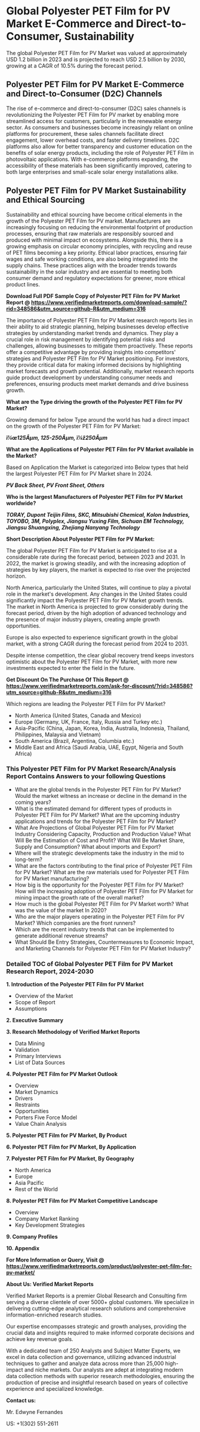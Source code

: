 <h1>Global Polyester PET Film for PV Market E-Commerce and Direct-to-Consumer, Sustainability</h1><p class=""><p>The global Polyester PET Film for PV Market was valued at approximately USD 1.2 billion in 2023 and is projected to reach USD 2.5 billion by 2030, growing at a CAGR of 10.5% during the forecast period.</p><h2>Polyester PET Film for PV Market E-Commerce and Direct-to-Consumer (D2C) Channels</h2><p>The rise of e-commerce and direct-to-consumer (D2C) sales channels is revolutionizing the Polyester PET Film for PV market by enabling more streamlined access for customers, particularly in the renewable energy sector. As consumers and businesses become increasingly reliant on online platforms for procurement, these sales channels facilitate direct engagement, lower overhead costs, and faster delivery timelines. D2C platforms also allow for better transparency and customer education on the benefits of solar energy products, including the role of Polyester PET Film in photovoltaic applications. With e-commerce platforms expanding, the accessibility of these materials has been significantly improved, catering to both large enterprises and small-scale solar energy installations alike.</p><h2>Polyester PET Film for PV Market Sustainability and Ethical Sourcing</h2><p>Sustainability and ethical sourcing have become critical elements in the growth of the Polyester PET Film for PV market. Manufacturers are increasingly focusing on reducing the environmental footprint of production processes, ensuring that raw materials are responsibly sourced and produced with minimal impact on ecosystems. Alongside this, there is a growing emphasis on circular economy principles, with recycling and reuse of PET films becoming a key priority. Ethical labor practices, ensuring fair wages and safe working conditions, are also being integrated into the supply chains. These practices align with the broader trends towards sustainability in the solar industry and are essential to meeting both consumer demand and regulatory expectations for greener, more ethical product lines.</p></p><p class=""><strong>Download Full PDF Sample Copy of Polyester PET Film for PV Market Report @ <a href="https://www.verifiedmarketreports.com/download-sample/?rid=348586&utm_source=github-R&utm_medium=316" target="_blank">https://www.verifiedmarketreports.com/download-sample/?rid=348586&utm_source=github-R&utm_medium=316</a></strong></p><p>The importance of&nbsp;Polyester PET Film for PV Market research reports lies in their ability to aid strategic planning, helping businesses develop effective strategies by understanding market trends and dynamics. They play a crucial role in risk management by identifying potential risks and challenges, allowing businesses to mitigate them proactively. These reports offer a competitive advantage by providing insights into competitors' strategies and Polyester PET Film for PV Market positioning. For investors, they provide critical data for making informed decisions by highlighting market forecasts and growth potential. Additionally, market research reports guide product development by understanding consumer needs and preferences, ensuring products meet market demands and drive business growth.</p><p><strong>What are the&nbsp;Type driving the growth of the Polyester PET Film for PV Market?</strong></p><p id="" class="">Growing demand for below Type around the world has had a direct impact on the growth of the Polyester PET Film for PV Market:</p><p class=""><em><strong>ï¼œ125Âµm, 125-250Âµm, ï¼ž250Âµm</strong></em></p><p class=""><strong>What are the&nbsp;Applications&nbsp;of Polyester PET Film for PV Market available in the Market?</strong></p><p id="" class="">Based on Application the Market is categorized into Below types that held the largest Polyester PET Film for PV Market share In 2024.</p><p class=""><em><strong>PV Back Sheet, PV Front Sheet, Others</strong></em></p><p class=""><strong>Who is the largest Manufacturers of Polyester PET Film for PV Market worldwide?</strong></p><p><em><strong>TORAY, Dupont Teijin Films, SKC, Mitsubishi Chemical, Kolon Industries, TOYOBO, 3M, Polyplex, Jiangsu Yuxing Film, Sichuan EM Technology, Jiangsu Shuangxing, Zhejiang Nanyang Technology</strong></em></p><p id="" class=""><strong>Short Description About Polyester PET Film for PV Market:</strong></p><p>The global Polyester PET Film for PV Market is anticipated to rise at a considerable rate during the forecast period, between 2023 and 2031. In 2022, the market is growing steadily, and with the increasing adoption of strategies by key players, the market is expected to rise over the projected horizon.</p><p>North America, particularly the United States, will continue to play a pivotal role in the market's development. Any changes in the United States could significantly impact the Polyester PET Film for PV Market growth trends. The market in North America is projected to grow considerably during the forecast period, driven by the high adoption of advanced technology and the presence of major industry players, creating ample growth opportunities.</p><p>Europe is also expected to experience significant growth in the global market, with a strong CAGR during the forecast period from 2024 to 2031.</p><p>Despite intense competition, the clear global recovery trend keeps investors optimistic about the Polyester PET Film for PV Market, with more new investments expected to enter the field in the future.</p><p id="" class=""><strong>Get Discount On The Purchase Of This Report @ <a href="https://www.verifiedmarketreports.com/ask-for-discount/?rid=348586?utm_source=github-R&utm_medium=316" target="_blank">https://www.verifiedmarketreports.com/ask-for-discount/?rid=348586?utm_source=github-R&utm_medium=316</a></strong></p><p class="">Which regions are leading the Polyester PET Film for PV Market?</p><ul><li>North America (United States, Canada and Mexico)</li><li>Europe (Germany, UK, France, Italy, Russia and Turkey etc.)</li><li>Asia-Pacific (China, Japan, Korea, India, Australia, Indonesia, Thailand, Philippines, Malaysia and Vietnam)</li><li>South America (Brazil, Argentina, Columbia etc.)</li><li>Middle East and Africa (Saudi Arabia, UAE, Egypt, Nigeria and South Africa)</li></ul><h3 id="" class="">This Polyester PET Film for PV Market Research/Analysis Report Contains Answers to your following Questions</h3><ul><li>What are the global trends in the Polyester PET Film for PV Market? Would the market witness an increase or decline in the demand in the coming years?</li><li>What is the estimated demand for different types of products in Polyester PET Film for PV Market? What are the upcoming industry applications and trends for the Polyester PET Film for PV Market?</li><li>What Are Projections of Global Polyester PET Film for PV Market Industry Considering Capacity, Production and Production Value? What Will Be the Estimation of Cost and Profit? What Will Be Market Share, Supply and Consumption? What about imports and Export?</li><li>Where will the strategic developments take the industry in the mid to long-term?</li><li>What are the factors contributing to the final price of Polyester PET Film for PV Market? What are the raw materials used for Polyester PET Film for PV Market manufacturing?</li><li>How big is the opportunity for the Polyester PET Film for PV Market? How will the increasing adoption of Polyester PET Film for PV Market for mining impact the growth rate of the overall market?</li><li>How much is the global Polyester PET Film for PV Market worth? What was the value of the market In 2020?</li><li>Who are the major players operating in the Polyester PET Film for PV Market? Which companies are the front runners?</li><li>Which are the recent industry trends that can be implemented to generate additional revenue streams?</li><li>What Should Be Entry Strategies, Countermeasures to Economic Impact, and Marketing Channels for Polyester PET Film for PV Market Industry?</li></ul><h3 id="" class="">Detailed TOC of Global Polyester PET Film for PV Market Research Report, 2024-2030</h3><p id="" class=""><strong>1. Introduction of the Polyester PET Film for PV Market</strong></p><ul><li>Overview of the Market</li><li>Scope of Report</li><li>Assumptions</li></ul><p id="" class=""><strong>2. Executive Summary</strong></p><p id="" class=""><strong>3. Research Methodology of Verified Market Reports</strong></p><ul><li>Data Mining</li><li>Validation</li><li>Primary Interviews</li><li>List of Data Sources</li></ul><p id="" class=""><strong>4. Polyester PET Film for PV Market Outlook</strong></p><ul><li>Overview</li><li>Market Dynamics</li><li>Drivers</li><li>Restraints</li><li>Opportunities</li><li>Porters Five Force Model</li><li>Value Chain Analysis</li></ul><p id="" class=""><strong>5. Polyester PET Film for PV Market, By Product</strong></p><p id="" class=""><strong>6. Polyester PET Film for PV Market, By Application</strong></p><p id="" class=""><strong>7. Polyester PET Film for PV Market, By Geography</strong></p><ul><li>North America</li><li>Europe</li><li>Asia Pacific</li><li>Rest of the World</li></ul><p id="" class=""><strong>8. Polyester PET Film for PV Market Competitive Landscape</strong></p><ul><li>Overview</li><li>Company Market Ranking</li><li>Key Development Strategies</li></ul><p id="" class=""><strong>9. Company Profiles</strong></p><p id="" class=""><strong>10. Appendix</strong></p><p id="" class=""><strong>For More Information or Query, Visit @ <a href="https://www.verifiedmarketreports.com/product/polyester-pet-film-for-pv-market/" target="_blank">https://www.verifiedmarketreports.com/product/polyester-pet-film-for-pv-market/</a></strong></p><p id="" class=""><strong>About Us: Verified Market Reports</strong></p><p id="" class="">Verified Market Reports is a premier Global Research and Consulting firm serving a diverse clientele of over 5000+ global customers. We specialize in delivering cutting-edge analytical research solutions and comprehensive information-enriched research studies.</p><p id="" class="">Our expertise encompasses strategic and growth analyses, providing the crucial data and insights required to make informed corporate decisions and achieve key revenue goals.</p><p id="" class="">With a dedicated team of 250 Analysts and Subject Matter Experts, we excel in data collection and governance, utilizing advanced industrial techniques to gather and analyze data across more than 25,000 high-impact and niche markets. Our analysts are adept at integrating modern data collection methods with superior research methodologies, ensuring the production of precise and insightful research based on years of collective experience and specialized knowledge.</p><p id="" class=""><strong>Contact us:</strong></p><p id="" class="">Mr. Edwyne Fernandes</p><p id="" class="">US: +1(302) 551-2611</p>
